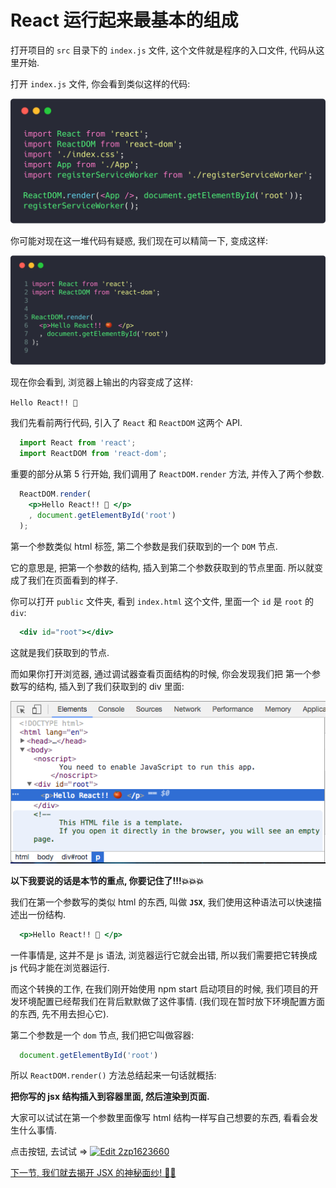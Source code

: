 # React 运行起来最基本的组成

打开项目的 `src` 目录下的 `index.js` 文件, 这个文件就是程序的入口文件, 代码从这里开始.

打开 `index.js` 文件, 你会看到类似这样的代码:

<img src="./img/1-entryCode.png"/>

你可能对现在这一堆代码有疑惑, 我们现在可以精简一下, 变成这样:

<img src="./img/1-simpleCode.png"/>

现在你会看到, 浏览器上输出的内容变成了这样:

`Hello React!! 🍅`

我们先看前两行代码, 引入了 `React` 和 `ReactDOM` 这两个 API.

```jsx
  import React from 'react';
  import ReactDOM from 'react-dom';
```

重要的部分从第 5 行开始, 我们调用了 `ReactDOM.render` 方法, 并传入了两个参数.

```jsx
  ReactDOM.render(
    <p>Hello React!! 🍅 </p>
    , document.getElementById('root')
  );
```

第一个参数类似 html 标签, 第二个参数是我们获取到的一个 `DOM` 节点.

它的意思是, 把第一个参数的结构, 插入到第二个参数获取到的节点里面. 所以就变成了我们在页面看到的样子.

你可以打开 `public` 文件夹, 看到 `index.html` 这个文件, 里面一个 `id` 是 `root` 的 `div`:

```jsx
  <div id="root"></div>
```

这就是我们获取到的节点.

而如果你打开浏览器, 通过调试器查看页面结构的时候, 你会发现我们把 第一个参数写的结构, 插入到了我们获取到的 div 里面:

<img src="./img/1-inspectCode.png"/>

**以下我要说的话是本节的重点, 你要记住了!!!:boom::boom::boom:**

我们在第一个参数写的类似 html 的东西, 叫做 **`JSX`**, 我们使用这种语法可以快速描述出一份结构.

```jsx
  <p>Hello React!! 🍅 </p>
```

一件事情是, 这并不是 js 语法, 浏览器运行它就会出错, 所以我们需要把它转换成 js 代码才能在浏览器运行.

而这个转换的工作, 在我们刚开始使用 npm start 启动项目的时候, 我们项目的开发环境配置已经帮我们在背后默默做了这件事情. (我们现在暂时放下环境配置方面的东西, 先不用去担心它).

第二个参数是一个 `dom` 节点, 我们把它叫做容器:

```js
  document.getElementById('root')
```

所以 `ReactDOM.render()` 方法总结起来一句话就概括:

**把你写的 jsx 结构插入到容器里面, 然后渲染到页面.**

大家可以试试在第一个参数里面像写 html 结构一样写自己想要的东西, 看看会发生什么事情.

点击按钮, 去试试 =>
[![Edit 2zp1623660](https://codesandbox.io/static/img/play-codesandbox.svg)](https://codesandbox.io/s/2zp1623660)

[下一节, 我们就去揭开 JSX 的神秘面纱! :tada::tada:]()
